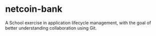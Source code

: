 # netcoin-bank
A School exercise in application lifecycle management, with the goal of better understanding collaboration using Git.

